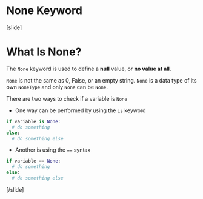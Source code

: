 # None Keyword

[slide]
# What Is None?

The `None` keyword is used to define a **null** value, or **no value at all**.

`None` is not the same as 0, False, or an empty string. `None` is a data type of its own `NoneType` and only `None` can be `None`.

There are two ways to check if a variable is `None`

- One way can be performed by using the `is` keyword

```python
if variable is None:
  # do something
else:
  # do something else
```

- Another is using the `==` syntax

```python
if variable == None:
  # do something
else:
  # do something else
```


[/slide]
